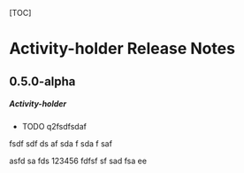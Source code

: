 [TOC]
# Activity-holder Release Notes
## 0.5.0-alpha
##### Activity-holder
* TODO
q2fsdfsdaf

fsdf
sdf
ds
af
sda
f
sda
f
saf

asfd
sa
fds
123456
fdfsf
sf
sad
fsa
ee